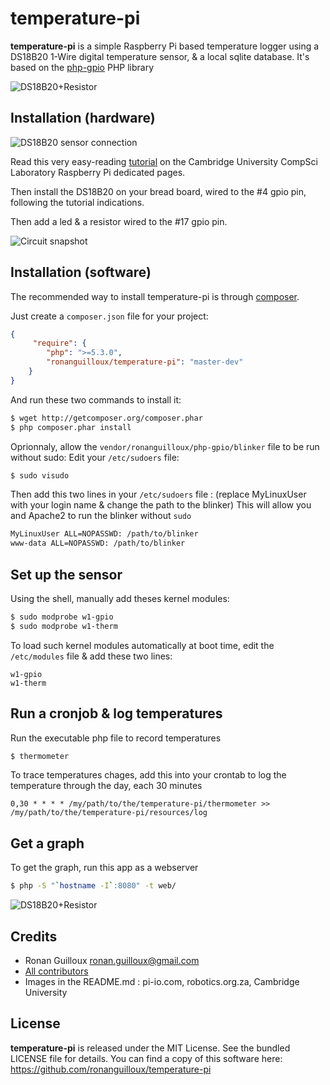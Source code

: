 temperature-pi
==============

**temperature-pi** is a simple Raspberry Pi based temperature logger using a DS18B20 1-Wire digital temperature sensor, & a local sqlite database.
It's based on the [php-gpio](https://github.com/ronanguilloux/php-gpio) PHP library

![DS18B20+Resistor](http://robotics.org.za/image/cache/data/Sensor/temperature/af00374-250x250.jpg)


Installation (hardware)
-----------------------

![DS18B20 sensor connection](http://www.cl.cam.ac.uk/freshers/raspberrypi/tutorials/temperature/sensor-connection.png) 

Read this very easy-reading [tutorial](http://www.cl.cam.ac.uk/freshers/raspberrypi/tutorials/temperature) on the Cambridge University CompSci Laboratory Raspberry Pi dedicated pages.

Then install the DS18B20 on your bread board, wired to the #4 gpio pin, following the tutorial indications.

Then add a led & a resistor wired to the #17 gpio pin.

![Circuit snapshot](https://raw.github.com/ronanguilloux/temperature-pi/master/resources/images/mounting.jpg)

Installation (software)
-----------------------

The recommended way to install temperature-pi is through [composer](http://getcomposer.org).

Just create a `composer.json` file for your project:

``` json
{
     "require": {
        "php": ">=5.3.0",
        "ronanguilloux/temperature-pi": "master-dev"
    }
}
```

And run these two commands to install it:

``` bash
$ wget http://getcomposer.org/composer.phar
$ php composer.phar install
```

Oprionnaly, allow the `vendor/ronanguilloux/php-gpio/blinker` file to be run without sudo:
Edit your `/etc/sudoers` file:

``` bash
$ sudo visudo
```

Then add this two lines in your `/etc/sudoers` file : 
(replace MyLinuxUser with your login name & change the path to the blinker)
This will allow you and Apache2 to run the blinker without `sudo`

``` bash
MyLinuxUser ALL=NOPASSWD: /path/to/blinker
www-data ALL=NOPASSWD: /path/to/blinker
```


Set up the sensor
-----------------

Using the shell, manually add theses kernel modules:

``` bash
$ sudo modprobe w1-gpio
$ sudo modprobe w1-therm
```

To load such kernel modules automatically at boot time, edit the `/etc/modules` file & add these two lines:

```
w1-gpio
w1-therm
```


Run a cronjob & log temperatures
--------------------------------

Run the executable php file to record temperatures
``` bash
$ thermometer
```

To trace temperatures chages, add this into your crontab to log the temperature through the day, each 30 minutes

``` cron
0,30 * * * * /my/path/to/the/temperature-pi/thermometer >> /my/path/to/the/temperature-pi/resources/log
```

Get a graph
-----------

To get the graph, run this app as a webserver
``` bash
$ php -S "`hostname -I`:8080" -t web/
```

![DS18B20+Resistor](https://raw.github.com/ronanguilloux/temperature-pi/master/example.png)


Credits
-------

* Ronan Guilloux <ronan.guilloux@gmail.com>
* [All contributors](https://github.com/ronanguilloux/temperature-pi/contributors)
* Images in the README.md : pi-io.com, robotics.org.za, Cambridge University


License
-------

**temperature-pi** is released under the MIT License. See the bundled LICENSE file for details.
You can find a copy of this software here: https://github.com/ronanguilloux/temperature-pi
